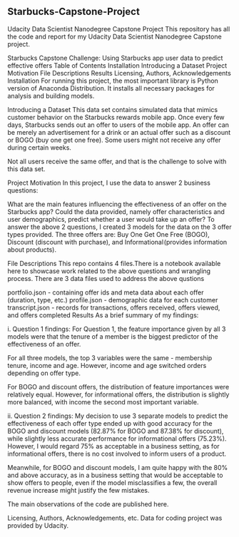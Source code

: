 ## Starbucks-Capstone-Project

Udacity Data Scientist Nanodegree Capstone Project
This repository has all the code and report for my Udacity Data Scientist Nanodegree Capstone project.

Starbucks Capstone Challenge: Using Starbucks app user data to predict effective offers
Table of Contents
Installation
Introducing a Dataset
Project Motivation
File Descriptions
Results
Licensing, Authors, Acknowledgements
Installation
For running this project, the most important library is Python version of Anaconda Distribution. It installs all necessary packages for analysis and building models.

Introducing a Dataset
This data set contains simulated data that mimics customer behavior on the Starbucks rewards mobile app. Once every few days, Starbucks sends out an offer to users of the mobile app. An offer can be merely an advertisement for a drink or an actual offer such as a discount or BOGO (buy one get one free). Some users might not receive any offer during certain weeks.

Not all users receive the same offer, and that is the challenge to solve with this data set.

Project Motivation
In this project, I use the data to answer 2 business questions:

What are the main features influencing the effectiveness of an offer on the Starbucks app?
Could the data provided, namely offer characteristics and user demographics, predict whether a user would take up an offer?
To answer the above 2 questions, I created 3 models for the data on the 3 offer types provided. The three offers are: Buy One Get One Free (BOGO), Discount (discount with purchase), and Informational (provides information about products).

File Descriptions
This repo contains 4 files.There is a notebook available here to showcase work related to the above questions and wrangling process. There are 3 data files used to address the above qustions

portfolio.json - containing offer ids and meta data about each offer (duration, type, etc.)
profile.json - demographic data for each customer
transcript.json - records for transactions, offers received, offers viewed, and offers completed
Results
As a brief summary of my findings:

i. Question 1 findings:
For Question 1, the feature importance given by all 3 models were that the tenure of a member is the biggest predictor of the effectiveness of an offer.

For all three models, the top 3 variables were the same - membership tenure, income and age. However, income and age switched orders depending on offer type.

For BOGO and discount offers, the distribution of feature importances were relatively equal. However, for informational offers, the distribution is slightly more balanced, with income the second most important variable.

ii. Question 2 findings:
My decision to use 3 separate models to predict the effectiveness of each offer type ended up with good accuracy for the BOGO and discount models (82.87% for BOGO and 87.38% for discount), while slightly less accurate performance for informational offers (75.23%). However, I would regard 75% as acceptable in a business setting, as for informational offers, there is no cost involved to inform users of a product.

Meanwhile, for BOGO and discount models, I am quite happy with the 80% and above accuracy, as in a business setting that would be acceptable to show offers to people, even if the model misclassifies a few, the overall revenue increase might justify the few mistakes.

The main observations of the code are published here.

Licensing, Authors, Acknowledgements, etc.
Data for coding project was provided by Udacity.

